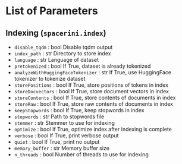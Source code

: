 # List of Parameters

## Indexing (`spacerini.index`)

-   `disable_tqdm` : bool 
        Disable tqdm output
-   `index_path` : str 
        Directory to store index
-   `language` : str
        Language of dataset
-   `pretokenized` : bool
        If True, dataset is already tokenized
-   `analyzeWithHuggingFaceTokenizer` : str
        If True, use HuggingFace tokenizer to tokenize dataset
-   `storePositions` : bool
        If True, store positions of tokens in index
-   `storeDocvectors` : bool
        If True, store document vectors in index
-   `storeContents` : bool
        If True, store contents of documents in index
-   `storeRaw` : bool
        If True, store raw contents of documents in index
-   `keepStopwords` : bool
        If True, keep stopwords in index
-   `stopwords` : str
        Path to stopwords file
-   `stemmer` : str
        Stemmer to use for indexing
-   `optimize` : bool
        If True, optimize index after indexing is complete
-   `verbose` : bool
        If True, print verbose output
-   `quiet` : bool
        If True, print no output
-   `memory_buffer` : str
        Memory buffer size
-   `n_threads` : bool
        Number of threads to use for indexing